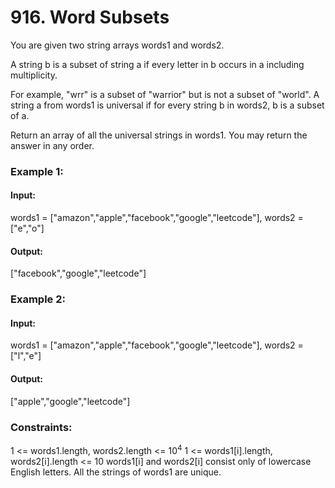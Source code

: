 # 916. Word Subsets
You are given two string arrays words1 and words2.

A string b is a subset of string a if every letter in b occurs in a including multiplicity.

For example, "wrr" is a subset of "warrior" but is not a subset of "world".
A string a from words1 is universal if for every string b in words2, b is a subset of a.

Return an array of all the universal strings in words1. You may return the answer in any order.

### Example 1:
#### Input: 
words1 = ["amazon","apple","facebook","google","leetcode"], words2 = ["e","o"]
#### Output: 
["facebook","google","leetcode"]

### Example 2:
#### Input:
words1 = ["amazon","apple","facebook","google","leetcode"], words2 = ["l","e"]
#### Output: 
["apple","google","leetcode"]
 
### Constraints:
1 <= words1.length, words2.length <= $`10^4`$
1 <= words1[i].length, words2[i].length <= 10
words1[i] and words2[i] consist only of lowercase English letters.
All the strings of words1 are unique.

